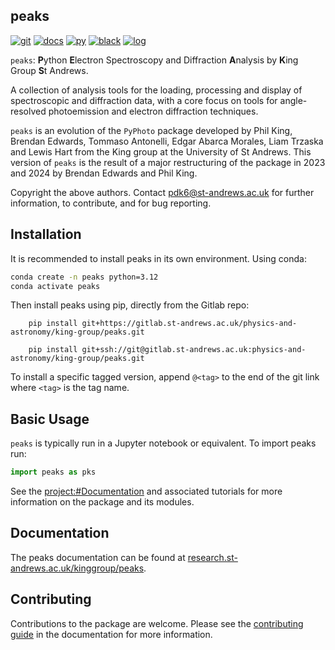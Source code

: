 ## peaks

[![git](https://img.shields.io/badge/repo-gitlab-orange)](https://gitlab.st-andrews.ac.uk/physics-and-astronomy/king-group/peaks)
[![docs](https://img.shields.io/badge/docs-research.st--andrews-green?style=flat-square)](https://research.st-andrews.ac.uk/kinggroup/peaks)
[![py](https://img.shields.io/badge/python->=3.12-blue)](https://www.python.org/)
[![black](https://img.shields.io/badge/code--style-black-black)](https://black.readthedocs.io/)
[![log](https://img.shields.io/badge/change-log-informational)]()

`peaks`: **P**ython **E**lectron Spectroscopy and Diffraction **A**nalysis by **K**ing Group **S**t Andrews.

A collection of analysis tools for the loading, processing and display of spectroscopic and diffraction data, with a core focus on tools for angle-resolved photoemission and electron diffraction techniques.

`peaks` is an evolution of the `PyPhoto` package developed by Phil King, Brendan Edwards, Tommaso Antonelli, Edgar Abarca Morales, Liam Trzaska and Lewis Hart from the King group at the University of St Andrews. This version of `peaks` is the result of a major restructuring of the package in 2023 and 2024 by Brendan Edwards and Phil King.

Copyright the above authors. Contact pdk6@st-andrews.ac.uk for further information, to contribute, and for bug reporting.

## Installation
It is recommended to install peaks in its own environment. Using conda:

```bash
conda create -n peaks python=3.12
conda activate peaks
```

Then install peaks using pip, directly from the Gitlab repo:
```{tab} Using HTTPS
    pip install git+https://gitlab.st-andrews.ac.uk/physics-and-astronomy/king-group/peaks.git
```

```{tab} Using SSH
    pip install git+ssh://git@gitlab.st-andrews.ac.uk:physics-and-astronomy/king-group/peaks.git
```

To install a specific tagged version, append `@<tag>` to the end of the git link where `<tag>` is the tag name.

## Basic Usage
`peaks` is typically run in a Jupyter notebook or equivalent. To import peaks run:
```python
import peaks as pks
```

See the <project:#Documentation> and associated tutorials for more information on the package and its modules.

## Documentation
The peaks documentation can be found at [research.st-andrews.ac.uk/kinggroup/peaks](https://research.st-andrews.ac.uk/kinggroup/peaks).

## Contributing
Contributions to the package are welcome. Please see the [contributing guide](#contributing_section) in the documentation for more information.